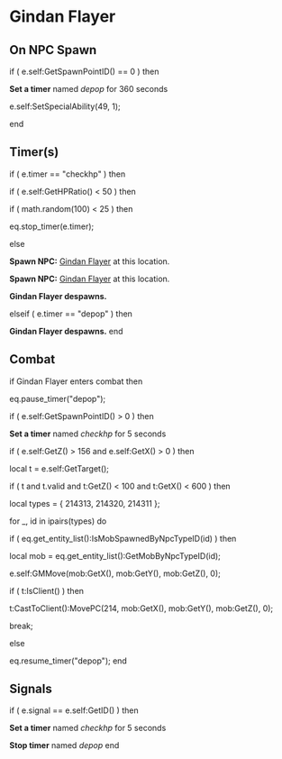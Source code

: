 # Gindan Flayer
## On NPC Spawn

if ( e.self:GetSpawnPointID() == 0 ) then 


**Set a timer** named *depop* for 360 seconds


e.self:SetSpecialAbility(49, 1);

end

## Timer(s)


if ( e.timer == "checkhp" ) then




if ( e.self:GetHPRatio() < 50 ) then



if ( math.random(100) < 25 ) then





eq.stop_timer(e.timer);



else




**Spawn NPC:**  [Gindan Flayer](/npc/214084) at this location.




**Spawn NPC:**  [Gindan Flayer](/npc/214084) at this location.




**Gindan Flayer despawns.**







elseif ( e.timer == "depop" ) then


**Gindan Flayer despawns.**
end

## Combat

if  Gindan Flayer enters combat  then


eq.pause_timer("depop");


if ( e.self:GetSpawnPointID() > 0 ) then



**Set a timer** named *checkhp* for 5 seconds












if ( e.self:GetZ() > 156 and e.self:GetX() > 0 ) then



local t = e.self:GetTarget();







if ( t and t.valid and t:GetZ() < 100 and t:GetX() < 600 ) then





local types = { 214313, 214320, 214311 };





for _, id in ipairs(types) do





if ( eq.get_entity_list():IsMobSpawnedByNpcTypeID(id) ) then













local mob = eq.get_entity_list():GetMobByNpcTypeID(id);






e.self:GMMove(mob:GetX(), mob:GetY(), mob:GetZ(), 0);






if ( t:IsClient() ) then







t:CastToClient():MovePC(214, mob:GetX(), mob:GetY(), mob:GetZ(), 0);











break;











else


eq.resume_timer("depop");
end

## Signals



if ( e.signal == e.self:GetID() ) then


**Set a timer** named *checkhp* for 5 seconds


**Stop timer** named *depop*
end
